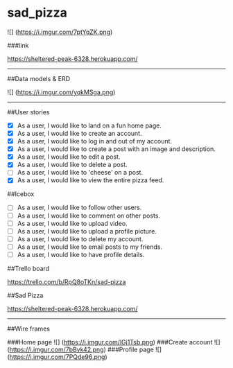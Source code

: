 # sad_pizza
![] (https://i.imgur.com/7ptYqZK.png)

###link

https://sheltered-peak-6328.herokuapp.com/
________________________________________
##Data models & ERD

![] (https://i.imgur.com/yqkMSga.png)
________________________________________
##User stories

- [x] As a user, I would like to land on a fun home page.
- [x] As a user, I would like to create an account.
- [x] As a user, I would like to log in and out of my account.
- [x] As a user, I would like to create a post with an image and description.
- [x] As a user, I would like to edit a post.
- [x] As a user, I would like to delete a post.
- [ ] As a user, I would like to 'cheese' on a post.
- [x] As a user, I would like to view the entire pizza feed.

##Icebox

- [ ] As a user, I would like to follow other users.
- [ ] As a user, I would like to comment on other posts.
- [ ] As a user, I would like to upload video.
- [ ] As a user, I would like to upload a profile picture.
- [ ] As a user, I would like to delete my account.
- [ ] As a user, I would like to email posts to my friends.
- [ ] As a user, I would like to have profile details.

##Trello board

https://trello.com/b/RpQ8oTKn/sad-pizza

##Sad Pizza

https://sheltered-peak-6328.herokuapp.com/

________________________________________
##Wire frames

###Home page
![] (https://i.imgur.com/lGj1Tsb.png)
###Create account
![] (https://i.imgur.com/7bBvk42.png)
###Profile page
![] (https://i.imgur.com/7PQde96.png)
